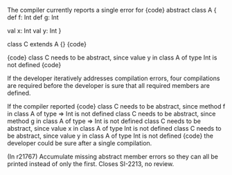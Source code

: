 The compiler currently reports a single error for
{code}
abstract class A {
  def f: Int
  def g: Int

  val x: Int
  val y: Int
}

class C extends A {}
{code}

{code}
class C needs to be abstract, since value y in class A of type Int is not defined
{code}

If the developer iteratively addresses compilation errors, four compilations are required before the developer is sure that all required members are defined.

If the compiler reported
{code}
class C needs to be abstract, since method f in class A of type => Int is not defined
class C needs to be abstract, since method g in class A of type => Int is not defined
class C needs to be abstract, since value x in class A of type Int is not defined
class C needs to be abstract, since value y in class A of type Int is not defined
{code}
the developer could be sure after a single compilation.

(In r21767) Accumulate missing abstract member errors so they can all be
printed instead of only the first.  Closes SI-2213, no review.
